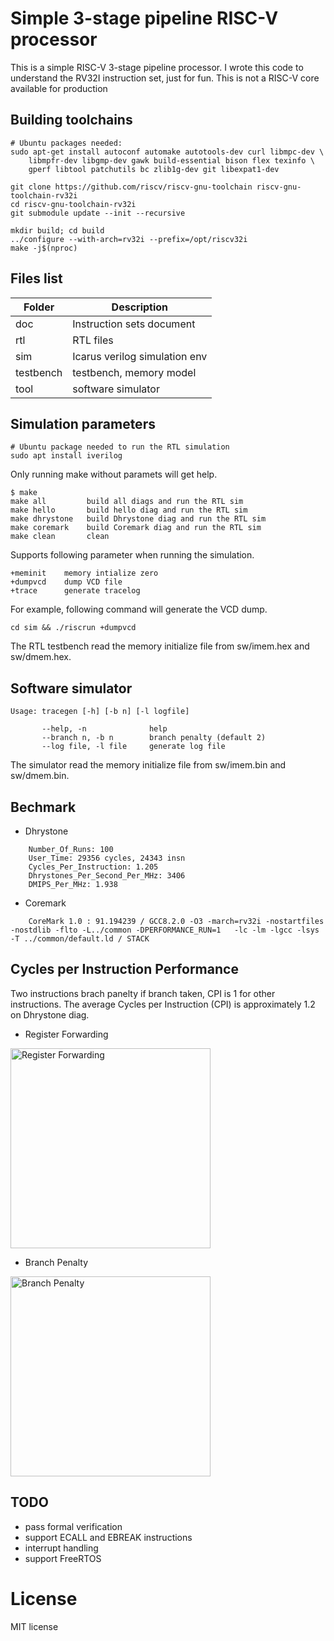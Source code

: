 Simple 3-stage pipeline RISC-V processor
========================================

This is a simple RISC-V 3-stage pipeline processor.
I wrote this code to understand the RV32I instruction set, just for fun.
This is not a RISC-V core available for production

## Building toolchains

    # Ubuntu packages needed:
    sudo apt-get install autoconf automake autotools-dev curl libmpc-dev \
        libmpfr-dev libgmp-dev gawk build-essential bison flex texinfo \
        gperf libtool patchutils bc zlib1g-dev git libexpat1-dev

    git clone https://github.com/riscv/riscv-gnu-toolchain riscv-gnu-toolchain-rv32i
    cd riscv-gnu-toolchain-rv32i
    git submodule update --init --recursive

    mkdir build; cd build
    ../configure --with-arch=rv32i --prefix=/opt/riscv32i
    make -j$(nproc)

## Files list

| Folder    | Description                    |
| --------- | ------------------------------ |
| doc       | Instruction sets document      |
| rtl       | RTL files                      |
| sim       | Icarus verilog simulation env  |
| testbench | testbench, memory model        |
| tool      | software simulator             |

## Simulation parameters

    # Ubuntu package needed to run the RTL simulation
    sudo apt install iverilog

Only running make without paramets will get help.

    $ make
    make all         build all diags and run the RTL sim
    make hello       build hello diag and run the RTL sim
    make dhrystone   build Dhrystone diag and run the RTL sim
    make coremark    build Coremark diag and run the RTL sim
    make clean       clean

Supports following parameter when running the simulation.

    +meminit    memory intialize zero
    +dumpvcd    dump VCD file
    +trace      generate tracelog

For example, following command will generate the VCD dump.

    cd sim && ./riscrun +dumpvcd

The RTL testbench read the memory initialize file from sw/imem.hex and sw/dmem.hex.

## Software simulator

    Usage: tracegen [-h] [-b n] [-l logfile]

           --help, -n              help
           --branch n, -b n        branch penalty (default 2)
           --log file, -l file     generate log file

The simulator read the memory initialize file from sw/imem.bin and sw/dmem.bin.

## Bechmark

* Dhrystone

~~~
    Number_Of_Runs: 100
    User_Time: 29356 cycles, 24343 insn
    Cycles_Per_Instruction: 1.205
    Dhrystones_Per_Second_Per_MHz: 3406
    DMIPS_Per_MHz: 1.938
~~~

* Coremark

~~~
    CoreMark 1.0 : 91.194239 / GCC8.2.0 -O3 -march=rv32i -nostartfiles -nostdlib -flto -L../common -DPERFORMANCE_RUN=1   -lc -lm -lgcc -lsys -T ../common/default.ld / STACK
~~~

## Cycles per Instruction Performance

Two instructions brach panelty if branch taken, CPI is 1 for other instructions. The average Cycles per Instruction (CPI) is approximately 1.2 on Dhrystone diag.

* Register Forwarding

<img src="https://github.com/kuopinghsu/simple-riscv/blob/master/images/forwarding.svg" alt="Register Forwarding" width=320>

* Branch Penalty

<img src="https://github.com/kuopinghsu/simple-riscv/blob/master/images/branch.svg" alt="Branch Penalty" width=320>

## TODO

* pass formal verification
* support ECALL and EBREAK instructions
* interrupt handling
* support FreeRTOS

# License

MIT license


